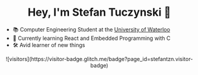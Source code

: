 <div align="center">
  
# Hey, I'm Stefan Tuczynski 👋

</div>

* 📚 Computer Engineering Student at the [University of Waterloo](https://uwaterloo.ca/)
* 🌱 Currently learning React and Embedded Programming with C
* 🛠️ Avid learner of new things

<div align="center">
![visitors](https://visitor-badge.glitch.me/badge?page_id=stefantzn.visitor-badge)
</div>
